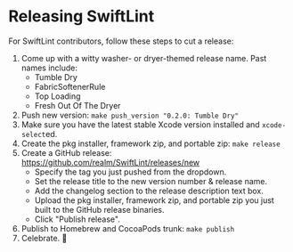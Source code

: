 # Releasing SwiftLint

For SwiftLint contributors, follow these steps to cut a release:

1. Come up with a witty washer- or dryer-themed release name. Past names include:
    * Tumble Dry
    * FabricSoftenerRule
    * Top Loading
    * Fresh Out Of The Dryer
2. Push new version: `make push_version "0.2.0: Tumble Dry"`
3. Make sure you have the latest stable Xcode version installed and
  `xcode-select`ed.
4. Create the pkg installer, framework zip, and portable zip: `make release`
5. Create a GitHub release: https://github.com/realm/SwiftLint/releases/new
    * Specify the tag you just pushed from the dropdown.
    * Set the release title to the new version number & release name.
    * Add the changelog section to the release description text box.
    * Upload the pkg installer, framework zip, and portable zip you just built
      to the GitHub release binaries.
    * Click "Publish release".
6. Publish to Homebrew and CocoaPods trunk: `make publish`
7. Celebrate. :tada:
